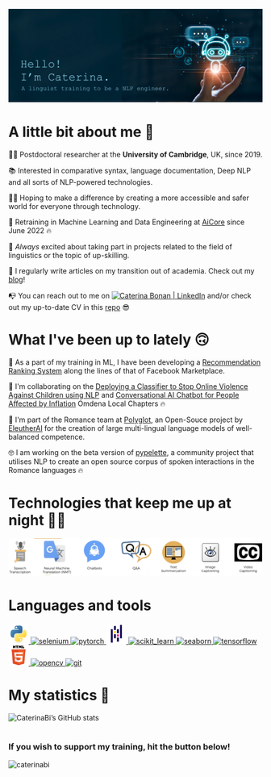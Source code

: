 ![alt_text](images/banner.jpeg)

# A little bit about me 👀

👩‍🎓 Postdoctoral researcher at the **University of Cambridge**, UK, since 2019.

📚 Interested in comparative syntax, language documentation, Deep NLP and all sorts of NLP-powered technologies.

🧑‍🦽 Hoping to make a difference by creating a more accessible and safer world for everyone through technology.

🌱 Retraining in Machine Learning and Data Engineering at [AiCore](https://www.theaicore.com) since June 2022 🔥

💞️ *Always* excited about taking part in projects related to the field of linguistics or the topic of up-skilling.

📝 I regularly write articles on my transition out of academia. Check out my [blog](https://www.caterinabonan.com/blog)!

📭 You can reach out to me on <a href="https://www.linkedin.com/in/caterinabonan/"><img align="!" src="https://raw.githubusercontent.com/yushi1007/yushi1007/main/images/linkedin.svg" alt="Caterina Bonan | LinkedIn" width="21px"/></a> and/or check out my up-to-date CV in this [repo](https://github.com/CaterinaBi/curriculum-vitae) 😎

# What I've been up to lately 🙃

🤖 As a part of my training in ML, I have been developing a [Recommendation Ranking System](https://github.com/CaterinaBi/aicore-recommendation-ranking-system) along the lines of that of Facebook Marketplace.

👀 I'm collaborating on the [Deploying a Classifier to Stop Online Violence Against Children using NLP](https://omdena.com/projects/stop-online-violence-against-children/) and [Conversational AI Chatbot for People Affected by Inflation](https://omdena.com/projects/conversational-ai-chat-bot-for-people-affected-by-inflation/) Omdena Local Chapters 🔥

🤯 I'm part of the Romance team at [Polyglot](https://github.com/CaterinaBi/polyglot), an Open-Souce project by [EleutherAI](https://github.com/EleutherAI) for the creation of large multi-lingual language models of well-balanced competence.

🤓 I am working on the beta version of [pypelette](https://github.com/CaterinaBi/pypelette), a community project that utilises NLP to create an open source corpus of spoken interactions in the Romance languages 🔥

# Technologies that keep me up at night 🤦‍♀️

![This is an image of several NLP-related technologies](images/technologies.png)

# Languages and tools

<p align="left"> <a href="https://www.python.org" target="_blank" rel="noreferrer"> <img src="https://raw.githubusercontent.com/devicons/devicon/master/icons/python/python-original.svg" alt="python" width="40" height="40"/> </a> <a href="https://www.selenium.dev" target="_blank" rel="noreferrer"> <img src="https://raw.githubusercontent.com/detain/svg-logos/780f25886640cef088af994181646db2f6b1a3f8/svg/selenium-logo.svg" alt="selenium" width="40" height="40"/> </a> <a href="https://pytorch.org/" target="_blank" rel="noreferrer"> <img src="https://www.vectorlogo.zone/logos/pytorch/pytorch-icon.svg" alt="pytorch" width="40" height="40"/> </a> <a href="https://pandas.pydata.org/" target="_blank" rel="noreferrer"> <img src="https://raw.githubusercontent.com/devicons/devicon/2ae2a900d2f041da66e950e4d48052658d850630/icons/pandas/pandas-original.svg" alt="pandas" width="40" height="40"/> </a> <a href="https://scikit-learn.org/" target="_blank" rel="noreferrer"> <img src="https://upload.wikimedia.org/wikipedia/commons/0/05/Scikit_learn_logo_small.svg" alt="scikit_learn" width="40" height="40"/> </a> <a href="https://seaborn.pydata.org/" target="_blank" rel="noreferrer"> <img src="https://seaborn.pydata.org/_images/logo-mark-lightbg.svg" alt="seaborn" width="40" height="40"/> </a> <a href="https://www.tensorflow.org" target="_blank" rel="noreferrer"> <img src="https://www.vectorlogo.zone/logos/tensorflow/tensorflow-icon.svg" alt="tensorflow" width="40" height="40"/> </a> <a href="https://www.w3.org/html/" target="_blank" rel="noreferrer"> <img src="https://raw.githubusercontent.com/devicons/devicon/master/icons/html5/html5-original-wordmark.svg" alt="html5" width="40" height="40"/> </a> <a href="https://opencv.org/" target="_blank" rel="noreferrer"> <img src="https://www.vectorlogo.zone/logos/opencv/opencv-icon.svg" alt="opencv" width="40" height="40"/> </a> <a href="https://git-scm.com/" target="_blank" rel="noreferrer"> <img src="https://www.vectorlogo.zone/logos/git-scm/git-scm-icon.svg" alt="git" width="40" height="40"/> </a> </p>

# My statistics 🏅

![CaterinaBi’s GitHub stats](https://github-readme-stats.vercel.app/api?username=CaterinaBi&theme=omni&show_icons=true)

#

<h3 align="left">If you wish to support my training, hit the button below!</h3>
<p><a href="https://www.buymeacoffee.com/caterinabi"> <img align="left" src="https://cdn.buymeacoffee.com/buttons/v2/default-yellow.png" height="50" width="210" alt="caterinabi" /></a></p><br><br>

<!---
CaterinaBi/CaterinaBi is a ✨ special ✨ repository because its `README.md` (this file) appears on your GitHub profile.
You can click the Preview link to take a look at your changes.
--->
